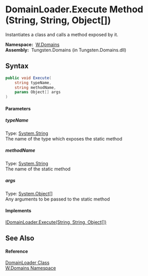DomainLoader.Execute Method (String, String, Object[])
======================================================
  Instantiates a class and calls a method exposed by it.

  **Namespace:**  [W.Domains][1]  
  **Assembly:**  Tungsten.Domains (in Tungsten.Domains.dll)

Syntax
------

```csharp
public void Execute(
	string typeName,
	string methodName,
	params Object[] args
)
```

#### Parameters

##### *typeName*
Type: [System.String][2]  
The name of the type which exposes the static method

##### *methodName*
Type: [System.String][2]  
The name of the static method

##### *args*
Type: [System.Object][3][]  
Any arguments to be passed to the static method

#### Implements
[IDomainLoader.Execute(String, String, Object[])][4]  


See Also
--------

#### Reference
[DomainLoader Class][5]  
[W.Domains Namespace][1]  

[1]: ../README.md
[2]: http://msdn.microsoft.com/en-us/library/s1wwdcbf
[3]: http://msdn.microsoft.com/en-us/library/e5kfa45b
[4]: ../IDomainLoader/Execute.md
[5]: README.md
[6]: ../../_icons/Help.png